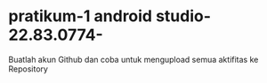 # pratikum-1 android studio-22.83.0774-
Buatlah akun Github dan coba untuk mengupload semua aktifitas ke Repository
